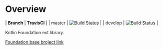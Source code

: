 
# Overview

| **Branch** | **TravisCI** |
| master | [![Build Status](https://travis-ci.org/mickey305/FoundationKotext.svg?branch=master)](https://travis-ci.org/mickey305/FoundationKotext) |
| develop | [![Build Status](https://travis-ci.org/mickey305/FoundationKotext.svg?branch=develop)](https://travis-ci.org/mickey305/FoundationKotext) |

Kotlin Foundation ext library.

[Foundation base broject link](https://github.com/mickey305/Foundation)
